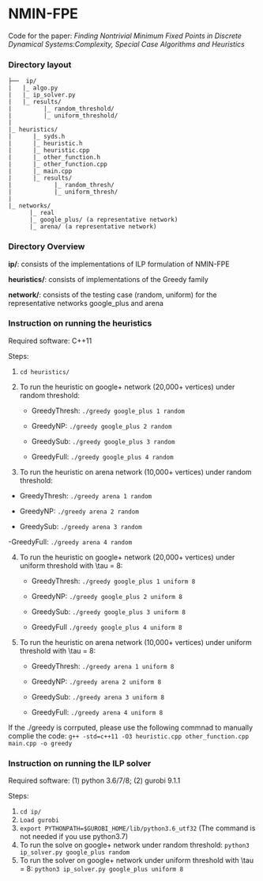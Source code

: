 # NMIN-FPE
Code for the paper: *Finding Nontrivial Minimum Fixed Points in Discrete Dynamical Systems:Complexity, Special Case Algorithms and Heuristics*

### Directory layout

	├──  ip/
	|   |_ algo.py
	|   |_ ip_solver.py
	|   |_ results/
	|         |_ random_threshold/
	|         |_ uniform_threshold/
	|
	|_ heuristics/
	|      |_ syds.h
	|      |_ heuristic.h
	|      |_ heuristic.cpp
	|      |_ other_function.h
	|      |_ other_function.cpp
	|      |_ main.cpp
	|      |_ results/
	|            |_ random_thresh/
	|            |_ uniform_thresh/
	|  
	|_ networks/
	      |_ real
		  |_ google_plus/ (a representative network)
		  |_ arena/ (a representative network)


### Directory Overview 

  **ip/**: consists of the implementations of ILP formulation of NMIN-FPE

  **heuristics/**: consists of implementations of the Greedy family

  **network/**: consists of the testing case (random, uniform) for the representative networks google_plus and arena


### Instruction on running the heuristics    

Required software: C++11

Steps:
1. `cd heuristics/`
2. To run the heuristic on google+ network (20,000+ vertices) under random threshold:
   - GreedyThresh: 
	`./greedy google_plus 1 random`

   - GreedyNP: 
	`./greedy google_plus 2 random`

   - GreedySub: 
	`./greedy google_plus 3 random`

   - GreedyFull: 
	`./greedy google_plus 4 random`

3.  To run the heuristic on arena network (10,000+ vertices) under random threshold:
   - GreedyThresh:
   	`./greedy arena 1 random`

   - GreedyNP:
   	`./greedy arena 2 random`

   - GreedySub:
   	`./greedy arena 3 random`

   -GreedyFull:
   	`./greedy arena 4 random`

4. To run the heuristic on google+ network (20,000+ vertices) under uniform threshold with \tau = 8:
   - GreedyThresh: 
	`./greedy google_plus 1 uniform 8`

   - GreedyNP:
	`./greedy google_plus 2 uniform 8`

   - GreedySub:
	`./greedy google_plus 3 uniform 8`

   - GreedyFull
	`./greedy google_plus 4 uniform 8`

5. To run the heuristic on arena network (10,000+ vertices) under uniform threshold with \tau = 8:
   - GreedyThresh:
   	`./greedy arena 1 uniform 8`

   - GreedyNP:
   	`./greedy arena 2 uniform 8`

   - GreedySub:
   	`./greedy arena 3 uniform 8`

   - GreedyFull:
   	`./greedy arena 4 uniform 8`

If the ./greedy is corrputed, please use the following commnad to manually complie the code:
	`g++ -std=c++11 -O3 heuristic.cpp other_function.cpp main.cpp -o greedy`


### Instruction on running the ILP solver 

Required software: (1) python 3.6/7/8; (2) gurobi 9.1.1

Steps:
1. `cd ip/`
3. `Load gurobi`
3. `export PYTHONPATH=$GUROBI_HOME/lib/python3.6_utf32` (The command is not needed if you use python3.7)
4. To run the solve on google+ network under random threshold:
   	`python3 ip_solver.py google_plus random`
5. To run the solver on google+ network under uniform threshold with \tau = 8:
   	`python3 ip_solver.py google_plus uniform 8`

